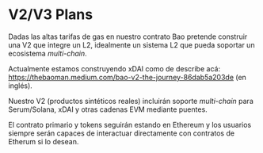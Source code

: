 # V2/V3 Plans

Dadas las altas tarifas de gas en nuestro contrato Bao pretende construir una V2 que integre un L2, idealmente un sistema L2 que pueda soportar un ecosistema _multi-chain_. 

Actualmente estamos construyendo xDAI como de describe acá: https://thebaoman.medium.com/bao-v2-the-journey-86dab5a203de (en inglés).

Nuestro V2 (productos sintéticos reales) incluirán soporte _multi-chain_ para Serum/Solana, xDAI y otras cadenas EVM mediante puentes.

El contrato primario y tokens seguirán estando en Ethereum y los usuarios siempre serán capaces de interactuar directamente con contratos de Etherum si lo desean.
